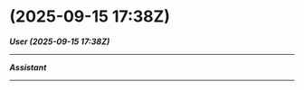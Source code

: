 <!-- Generated by SpecStory -->

#  (2025-09-15 17:38Z)

_**User (2025-09-15 17:38Z)**_



---

_**Assistant**_



---


